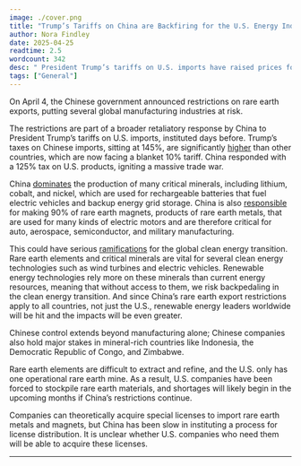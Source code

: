 ```yaml
---
image: ./cover.png
title: "Trump’s Tariffs on China are Backfiring for the U.S. Energy Industry"
author: Nora Findley
date: 2025-04-25
readtime: 2.5
wordcount: 342
desc: " President Trump’s tariffs on U.S. imports have raised prices for American consumers and hurt small businesses- now, foreign countries are retaliating."
tags: ["General"]
---
```


On April 4, the Chinese government announced restrictions on rare earth exports, putting several global manufacturing industries at risk.

The restrictions are part of a broader retaliatory response by China to President Trump’s tariffs on U.S. imports, instituted days before. Trump’s taxes on Chinese imports, sitting at 145%, are significantly [higher](https://www.bbc.com/news/articles/cx2708dl9n1o) than other countries, which are now facing a blanket 10% tariff. China responded with a 125% tax on U.S. products, igniting a massive trade war.

China [dominates](https://www.nytimes.com/2025/04/17/climate/rare-earth-minerals-renewable-energy.html?campaign_id=54&emc=edit_clim_20250420&instance_id=152945&nl=climate-forward&regi_id=262706716&segment_id=196379&user_id=bbd66726c789c68e405bd0c37f0aaf57) the production of many critical minerals, including lithium, cobalt, and nickel, which are used for rechargeable batteries that fuel electric vehicles and backup energy grid storage. China is also [responsible](https://www.nytimes.com/2025/04/13/business/china-rare-earths-exports.html) for making 90% of rare earth magnets, products of rare earth metals, that are used for many kinds of electric motors and are therefore critical for auto, aerospace, semiconductor, and military manufacturing. 

This could have serious [ramifications](https://www.nytimes.com/2025/04/13/business/china-rare-earths-exports.html) for the global clean energy transition. Rare earth elements and critical minerals are vital for several clean energy technologies such as wind turbines and electric vehicles. Renewable energy technologies rely more on these minerals than current energy resources, meaning that without access to them, we risk backpedaling in the clean energy transition. And since China’s rare earth export restrictions apply to all countries, not just the U.S., renewable energy leaders worldwide will be hit and the impacts will be even greater.

Chinese control extends beyond manufacturing alone; Chinese companies also hold major stakes in mineral-rich countries like Indonesia, the Democratic Republic of Congo, and Zimbabwe.

Rare earth elements are difficult to extract and refine, and the U.S. only has one operational rare earth mine. As a result, U.S. companies have been forced to stockpile rare earth materials, and shortages will likely begin in the upcoming months if China’s restrictions continue.

Companies can theoretically acquire special licenses to import rare earth metals and magnets, but China has been slow in instituting a process for license distribution. It is unclear whether U.S. companies who need them will be able to acquire these licenses.

---